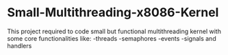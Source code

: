 # Small-Multithreading-x8086-Kernel
This project required to code small but functional multithreading kernel with some core functionalities like:
-threads
-semaphores
-events
-signals and handlers
